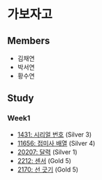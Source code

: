 # 가보자고
## Members
+ 김채연
+ 박서연
+ 황수연
## Study
### Week1
+ [1431: 시리얼 번호](https://www.acmicpc.net/problem/1431) (Silver 3)
+ [11656: 접미사 배열](https://www.acmicpc.net/problem/11656) (Silver 4)
+ [20207: 달력](https://www.acmicpc.net/problem/20207) (Silver 1)
+ [2212: 센서](https://www.acmicpc.net/problem/2212) (Gold 5)
+ [2170: 선 긋기](https://www.acmicpc.net/problem/2170) (Gold 5)
